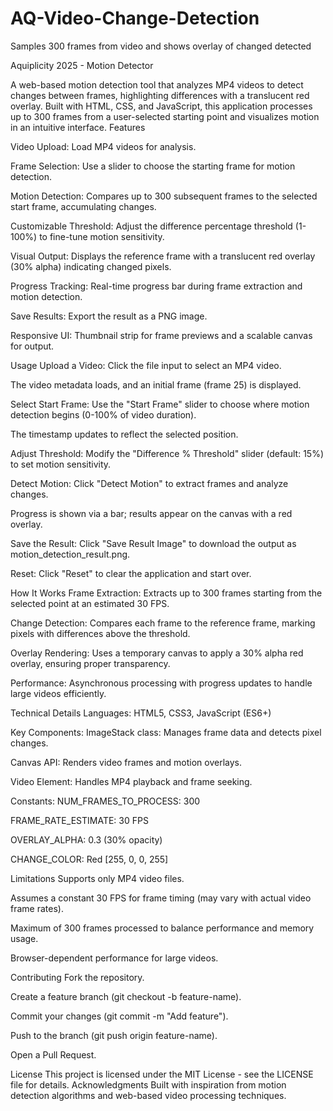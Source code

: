 # AQ-Video-Change-Detection
Samples 300 frames from video and shows overlay of changed detected

Aquiplicity 2025 - Motion Detector

A web-based motion detection tool that analyzes MP4 videos to detect changes between frames, highlighting differences with a translucent red overlay. Built with HTML, CSS, and JavaScript, this application processes up to 300 frames from a user-selected starting point and visualizes motion in an intuitive interface.
Features

Video Upload: Load MP4 videos for analysis.

Frame Selection: Use a slider to choose the starting frame for motion detection.

Motion Detection: Compares up to 300 subsequent frames to the selected start frame, accumulating changes.

Customizable Threshold: Adjust the difference percentage threshold (1-100%) to fine-tune motion sensitivity.

Visual Output: Displays the reference frame with a translucent red overlay (30% alpha) indicating changed pixels.

Progress Tracking: Real-time progress bar during frame extraction and motion detection.

Save Results: Export the result as a PNG image.

Responsive UI: Thumbnail strip for frame previews and a scalable canvas for output.

Usage
Upload a Video:
Click the file input to select an MP4 video.

The video metadata loads, and an initial frame (frame 25) is displayed.

Select Start Frame:
Use the "Start Frame" slider to choose where motion detection begins (0-100% of video duration).

The timestamp updates to reflect the selected position.

Adjust Threshold:
Modify the "Difference % Threshold" slider (default: 15%) to set motion sensitivity.

Detect Motion:
Click "Detect Motion" to extract frames and analyze changes.

Progress is shown via a bar; results appear on the canvas with a red overlay.

Save the Result:
Click "Save Result Image" to download the output as motion_detection_result.png.

Reset:
Click "Reset" to clear the application and start over.

How It Works
Frame Extraction: Extracts up to 300 frames starting from the selected point at an estimated 30 FPS.

Change Detection: Compares each frame to the reference frame, marking pixels with differences above the threshold.

Overlay Rendering: Uses a temporary canvas to apply a 30% alpha red overlay, ensuring proper transparency.

Performance: Asynchronous processing with progress updates to handle large videos efficiently.

Technical Details
Languages: HTML5, CSS3, JavaScript (ES6+)

Key Components:
ImageStack class: Manages frame data and detects pixel changes.

Canvas API: Renders video frames and motion overlays.

Video Element: Handles MP4 playback and frame seeking.

Constants:
NUM_FRAMES_TO_PROCESS: 300

FRAME_RATE_ESTIMATE: 30 FPS

OVERLAY_ALPHA: 0.3 (30% opacity)

CHANGE_COLOR: Red [255, 0, 0, 255]

Limitations
Supports only MP4 video files.

Assumes a constant 30 FPS for frame timing (may vary with actual video frame rates).

Maximum of 300 frames processed to balance performance and memory usage.

Browser-dependent performance for large videos.

Contributing
Fork the repository.

Create a feature branch (git checkout -b feature-name).

Commit your changes (git commit -m "Add feature").

Push to the branch (git push origin feature-name).

Open a Pull Request.

License
This project is licensed under the MIT License - see the LICENSE file for details.
Acknowledgments
Built with inspiration from motion detection algorithms and web-based video processing techniques.

